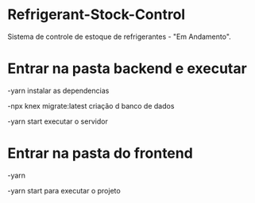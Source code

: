 # Refrigerant-Stock-Control
Sistema de controle de estoque de refrigerantes - "Em Andamento".


# Entrar na pasta backend e executar


-yarn instalar as dependencias

-npx knex migrate:latest  criação d banco de dados

-yarn start executar o servidor

# Entrar na pasta do frontend

-yarn

-yarn start para executar o projeto

